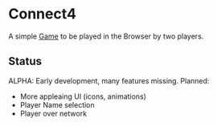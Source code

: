 # Connect4
A simple [Game](https://en.wikipedia.org/wiki/Connect_Four) to be played in the Browser by two players.

## Status
ALPHA: Early development, many features missing. Planned:

- More appleaing UI (icons, animations)
- Player Name selection
- Player over network
